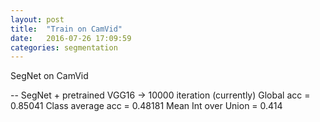 ```yaml
---
layout: post
title:  "Train on CamVid"
date:   2016-07-26 17:09:59
categories: segmentation
---
```


SegNet on CamVid

-- SegNet + pretrained VGG16
-> 10000 iteration (currently)
   Global acc = 0.85041 Class average acc = 0.48181 Mean Int over Union = 0.414